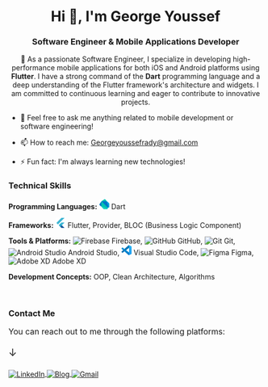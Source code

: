 <h1 align="center">Hi 👋, I'm George Youssef</h1>
<h3 align="center">Software Engineer & Mobile Applications Developer</h3>

<p align="center">
  🌱 As a passionate Software Engineer, I specialize in developing high-performance mobile applications for both iOS and Android platforms using <strong>Flutter</strong>. I have a strong command of the <strong>Dart</strong> programming language and a deep understanding of the Flutter framework's architecture and widgets. I am committed to continuous learning and eager to contribute to innovative projects.
</p>

- 💬 Feel free to ask me anything related to mobile development or software engineering!

- 📫 How to reach me: [Georgeyoussefrady@gmail.com](mailto:georgeyoussefrady@gmail.com)

- ⚡ Fun fact: I'm always learning new technologies!


<h3 align="left">Technical Skills</h3>
<p align="left">
  <strong>Programming Languages:</strong> 
  <img src="https://raw.githubusercontent.com/devicons/devicon/master/icons/dart/dart-original.svg" alt="Dart" width="20" height="20"/> Dart
</p>
<p align="left">
  <strong>Frameworks:</strong>
  <img src="https://raw.githubusercontent.com/devicons/devicon/master/icons/flutter/flutter-original.svg" alt="Flutter" width="20" height="20"/> Flutter,
  Provider,
  BLOC (Business Logic Component)
  
</p>
<p align="left">
  <strong>Tools & Platforms:</strong>
  <img src="https://www.vectorlogo.zone/logos/firebase/firebase-icon.svg" alt="Firebase" width="20" height="20"/> Firebase,
  <img src="https://www.vectorlogo.zone/logos/github/github-icon.svg" alt="GitHub" width="20" height="20"/> GitHub,
  <img src="https://www.vectorlogo.zone/logos/git-scm/git-scm-icon.svg" alt="Git" width="20" height="20"/> Git,
  <img src="https://uxwing.com/wp-content/themes/uxwing/download/brands-and-social-media/android-studio-icon.svg" alt="Android Studio" width="20" height="20"/> Android Studio,
  <img src="https://raw.githubusercontent.com/devicons/devicon/master/icons/vscode/vscode-original.svg" alt="Visual Studio Code" width="20" height="20"/> Visual Studio Code,
  <img src="https://www.vectorlogo.zone/logos/figma/figma-icon.svg" alt="Figma" width="20" height="20"/> Figma,
  <img src="https://upload.wikimedia.org/wikipedia/commons/c/c2/Adobe_XD_CC_icon.svg" alt="Adobe XD" width="20" height="20"/> Adobe XD
</p>
<p align="left">
  <strong>Development Concepts:</strong>
  OOP, Clean Architecture, Algorithms
</p>

<br>

<h3 align="left">Contact Me</h3>
<p align="left" style="font-size: 16px;">You can reach out to me through the following platforms:</p>
<p align="left" style="font-size: 20px;">&#8595;</p>

<a href="https://www.linkedin.com/in/george-yousseff/" rel="nofollow">
  <img align="center" src="https://raw.githubusercontent.com/rahuldkjain/github-profile-readme-generator/master/src/images/icons/Social/linked-in-alt.svg" alt="LinkedIn" height="30" width="40" style="max-width: 100%;">
</a>
<a href="https://geohubchief.blogspot.com/" rel="nofollow">
  <img align="center" src="https://upload.wikimedia.org/wikipedia/commons/3/31/Blogger.svg" alt="Blog" height="30" width="40" style="max-width: 100%;">
</a>
<a href="mailto:georgeyoussefrady@gmail.com" rel="nofollow">
  <img align="center" src="https://upload.wikimedia.org/wikipedia/commons/7/7e/Gmail_icon_%282020%29.svg" alt="Gmail" height="30" width="40" style="max-width: 100%;">
</a>
